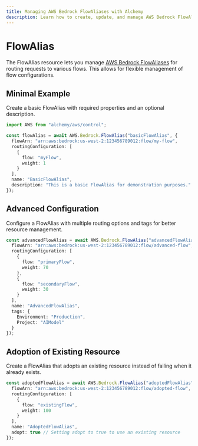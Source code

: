 ```yaml
---
title: Managing AWS Bedrock FlowAliases with Alchemy
description: Learn how to create, update, and manage AWS Bedrock FlowAliases using Alchemy Cloud Control.
---
```


# FlowAlias

The FlowAlias resource lets you manage [AWS Bedrock FlowAliases](https://docs.aws.amazon.com/bedrock/latest/userguide/) for routing requests to various flows. This allows for flexible management of flow configurations.

## Minimal Example

Create a basic FlowAlias with required properties and an optional description.

```ts
import AWS from "alchemy/aws/control";

const flowAlias = await AWS.Bedrock.FlowAlias("basicFlowAlias", {
  flowArn: "arn:aws:bedrock:us-west-2:123456789012:flow/my-flow",
  routingConfiguration: [
    {
      flow: "myFlow",
      weight: 1
    }
  ],
  name: "BasicFlowAlias",
  description: "This is a basic FlowAlias for demonstration purposes."
});
```

## Advanced Configuration

Configure a FlowAlias with multiple routing options and tags for better resource management.

```ts
const advancedFlowAlias = await AWS.Bedrock.FlowAlias("advancedFlowAlias", {
  flowArn: "arn:aws:bedrock:us-west-2:123456789012:flow/advanced-flow",
  routingConfiguration: [
    {
      flow: "primaryFlow",
      weight: 70
    },
    {
      flow: "secondaryFlow",
      weight: 30
    }
  ],
  name: "AdvancedFlowAlias",
  tags: {
    Environment: "Production",
    Project: "AIModel"
  }
});
```

## Adoption of Existing Resource

Create a FlowAlias that adopts an existing resource instead of failing when it already exists.

```ts
const adoptedFlowAlias = await AWS.Bedrock.FlowAlias("adoptedFlowAlias", {
  flowArn: "arn:aws:bedrock:us-west-2:123456789012:flow/adopted-flow",
  routingConfiguration: [
    {
      flow: "existingFlow",
      weight: 100
    }
  ],
  name: "AdoptedFlowAlias",
  adopt: true // Setting adopt to true to use an existing resource
});
```
